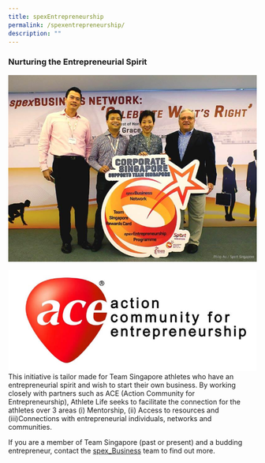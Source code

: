```yaml
---
title: spexEntrepreneurship
permalink: /spexentrepreneurship/
description: ""
---
```

### **Nurturing the Entrepreneurial Spirit**
![spexEntreprenuershipnetwork](/images/Our%20Work/Singapore%20Sports%20Institute/Athlete%20Life/SpexBusiness/SpexEntrepreneurship/spexEntreprenuershipnetwork.jpeg)

![](/images/Our%20Work/Singapore%20Sports%20Institute/Athlete%20Life/SpexBusiness/SpexEntrepreneurship/spexEntreprenuershipnetworkpartner.jpeg)
This initiative is tailor made for Team Singapore athletes who have an entrepreneurial spirit and wish to start their own business. By working closely with partners such as ACE (Action Community for Entrepreneurship), Athlete Life seeks to facilitate the connection for the athletes over 3 areas (i) Mentorship, (ii) Access to resources and (iii)Connections with entrepreneurial individuals, networks and communities.

If you are a member of Team Singapore (past or present) and a budding entrepreneur, contact the [spex_Business](mailto:spexbusiness@sport.gov.sg) team to find out more.